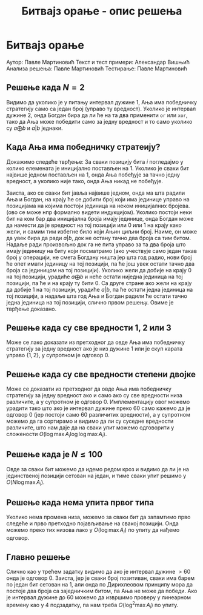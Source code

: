 ﻿---
title: Битвајз орање - опис решења
---

# Битвајз орање
Аутор: Павле Мартиновић
Текст и тест примери: Александар Вишњић
Анализа решења: Павле Мартиновић
Тестирање: Павле Мартиновић

## Решење када $N=2$

Видимо да уколико је у питању интервал дужине $1$, Ања има победничку стратегију само са један број (управо ту вредност). Уколико је интервал дужине $2$, онда Богдан бира да ли ће на та два применити `or` или `xor`, тако да Ања може победити само за једну вредност и то само уколико су $a\bigoplus b$ и $a|b$ једнаки. 
## Када Ања има победничку стратеију?

Докажимо следеће тврђење: За сваки позицију бита $i$ погледајмо у колико елемената је иницијално постављен на $1$. Уколико је сваки бит највише једном постављен на $1$, онда Ања побеђује за тачно једну вредност, а уколико није тако, онда Ања никад не побеђује.

Заиста, ако се сваки бит јавља највише једном, онда ма шта радили Ања и Богдан, на крају ће се добити број који има јединице управо на позицијама на којима постоји јединица на неком иницијалних бројева. (ово се може нпр формално видети индукцијом). Уколико постоји неки бит на ком бар два иницијална броја имају јединице, онда Богдан може да намести да је вредност на тој позицији или $0$ или $1$ на крају како жели, и самим тим избегне било који Ањин циљни број. Наиме, он може да увек бира да ради $a|b$, док не остану тачно два броја са тим битом. Надаље ради произвољно док га не пита управо за та два броја што имају јединицу на биту који посматрамо (ако учествује само један такав број у операцији, не смета Богдану ништа јер шта год радио, нови број ће опет имати јединицу на тој позицији, па ће још увек остати тачно два броја са јединицом на тој позицији). Уколико жели да добије на крају $0$ на тој позицији, урадиће $a\bigoplus b$ и неће остати ниједна јединица на тој позицији, па ће и на крају ту бити $0$. Са друге стране ако жели на крају да добије $1$ на тој позицији, урадиће $a|b$, па ће остати једна јединица на тој позицији, а надаље шта год Ања и Богдан радили ће остати тачно једна јединица на тој позицији, слично првом решењу. Овиме је тврђење доказано.

## Решење када су све вредности $1$, $2$ или $3$

Може се  лако доказати из претходног да овде Ања има победничку стратегију за једну вредност ако је низ дужине $1$ или је скуп карата управо $\{1,2\}$, у супротном је одговор $0$. 
## Решење када су све вредности степени двојке

Може се доказати из претходног да овде Ања има победничку стратегију за једну вредност ако  и само ако су све вредности низа различите, а у супротном је одговор $0$. Имплементацију овог можемо урадити тако што ако је интервал дужине преко $60$ само кажемо да је одговор $0$ (јер постоји само $60$ различитих вредности), а у супротном можемо да га сортирамо и видимо да ли су суседне вредности различите, што нам даје да на сваки упит можемо одговорити у сложености $O(\log\max A_i\log\log\max A_i)$.
## Решење када је $N\leq 100$
Овде за сваки бит можемо да идемо редом кроз и видимо да ли је на јединственој позицији сетован на један, и тиме сваки упит решимо у $O(N\log\max A_i)$.

## Решење када нема упита првог типа
Уколико нема промена низа, можемо за сваки бит да запамтимо прво следеће и прво претходно појављивање на свакој позицији. Онда можемо преко тих низова лако у $O(\log\max A_i)$ по упиту да нађемо одговор.

## Главно решење
Слично као у трећем задатку видимо да   ако је интервал дужине $>60$ онда је одговор $0$. Заиста, јер је сваки број позитиван, сваки има барем по један бит сетован на $1$, али онда по Дирихлеовом принципу мора да постоје два броја са заједничким битом, па Ања не може да победи. Ако је интервал дужине до $60$ можемо да извршимо проверу у линеарном времену као у $4$ подзадатку, па нам треба $O(\log^2\max A_i)$ по упиту.
